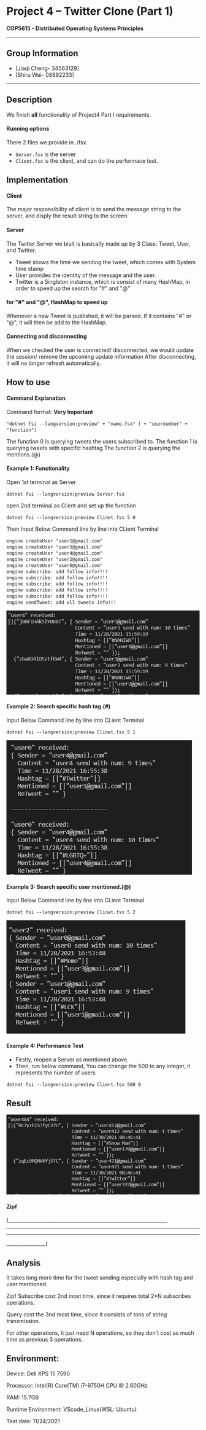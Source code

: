# Project 4 – Twitter Clone (Part 1)
**COP5615 - Distributed Operating Systems Principles**

---
## Group Information

* [Jiaqi Cheng- 34563129]
* [Shiru Wei- 08892233]

---

## Description
We finish **all** functionality of Project4 Part I requirements.

#### Running options 

There 2 files we provide in ./fsx
- `Server.fsx` is the server
- `Client.fsx` is the client, and can do the performace test.


## Implementation
#### Client
The major responsibility of client is to send the message string to the server, and disply the result string to the screen

#### Server
The Twitter Server we biult is basically made up by 3 Class: Tweet, User, and Twitter. 
- Tweet shows the time we sending the tweet, which comes with System time stamp
- User provides the identity of the message and the user.
- Twitter is a Singleton instance, which is consist of many HashMap, in order to speed up the search for "#" and "@"

#### for "#" and "@", HashMap to speed up
Whenever a new Tweet is published, it will be parsed. If it contains "#" or "@", it will then be add to the HashMap.

#### Connecting and disconnecting
When we checked the user is connected/ disconnected, we would update the session/ remove the upcoming update information
After disconnecting, it will no longer refresh automatically.
## How to use

#### Command Explanation

Command format: 
**Very Important**
```
"dotnet fsi --langversion:preview" + "name.fsx" ( + "usernumber" + "function")
```
The function 0 is querying tweets the users subscribed to.
The function 1 is querying tweets with specific hashtag
The function 2 is querying the mentions.(@)

#### Example 1: Functionality
Open 1st terminal as Server
```
dotnet fsi --langversion:preview Server.fsx
```

open 2nd terminal as Client and set up the function
```
dotnet fsi --langversion:preview Clinet.fsx 5 0

```

Then Input Below Command line by line into CLient Terminal
```
engine createUser "user1@gmail.com"
engine createUser "user3@gmail.com"
engine createUser "user4@gmail.com"
engine createUser "user2@gmail.com"
engine createUser "user0@gmail.com"
engine subscribe: add follow info!!!!
engine subscribe: add follow info!!!!
engine subscribe: add follow info!!!!
engine subscribe: add follow info!!!!
engine subscribe: add follow info!!!!
engine sendTweet: add all tweets info!!!
```

![image](https://github.com/shiruwei9/Py/blob/master/1.png)

#### Example 2: Search specific hash tag.(#)
Input Below Command line by line into CLient Terminal
```
dotnet fsi --langversion:preview Clinet.fsx 5 1
```

![image](https://github.com/shiruwei9/Py/blob/master/2.png)

#### Example 3: Search specific user mentioned.(@)
Input Below Command line by line into CLient Terminal
```
dotnet fsi --langversion:preview Clinet.fsx 5 2
```

![image](https://github.com/shiruwei9/Py/blob/master/3.png)

#### Example 4: Performance Test
- Firstly, reopen a Server as mentioned above.
- Then, run below command, You can change the 500 to any integer, it represents the number of users
```
dotnet fsi --langversion:preview Client.fsx 500 0
```

## Result

![image](https://github.com/shiruwei9/Py/blob/master/4.png)

#### Zipf
(_________________________________________________________________
_________________
_________________
________________)
## Analysis
It takes long more time for the tweet sending especially with hash tag and user mentioned.

Zipf Subscribe cost 2nd most time, since it requires total 2*N subscribes operations.

Query cost the 3nd most time, since it consists of tons of string transmission.

For other operations, it just need N operations, so they don't cost as much time as previous 3 operations.



## Environment:

Device: Dell XPS 15 7590 

Processor: Intel(R) Core(TM) i7-9750H CPU @ 2.60GHz   

RAM: 15.7GB

Runtime Environment: VScode_Linux(WSL: Ubuntu)


Test date: 11/24/2021 
		 	 		
